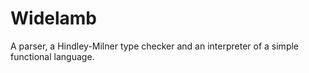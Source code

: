 Widelamb
========

A parser, a Hindley-Milner type checker and an interpreter of a simple functional language.
